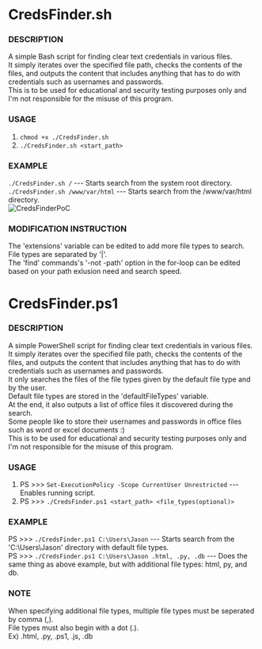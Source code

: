# **CredsFinder.sh**

### DESCRIPTION
A simple Bash script for finding clear text credentials in various files.  
It simply iterates over the specified file path, checks the contents of the files, and outputs the content that includes anything that has to do with credentials such as usernames and passwords.  
This is to be used for educational and security testing purposes only and I'm not responsible for the misuse of this program.    

### USAGE  
1. `chmod +x ./CredsFinder.sh`  
2. `./CredsFinder.sh <start_path>`  

### EXAMPLE  
`./CredsFinder.sh /` --- Starts search from the system root directory.  
`./CredsFinder.sh /www/var/html` --- Starts search from the /www/var/html directory.  
![CredsFinderPoC](https://user-images.githubusercontent.com/83319068/130558822-f8505f52-2275-49a7-a136-4553f2f175f1.png)

### MODIFICATION INSTRUCTION
The 'extensions' variable can be edited to add more file types to search. File types are separated by '|'.  
The 'find' commands's '-not -path' option in the for-loop can be edited based on your path exlusion need and search speed.  
  
  
  
  
# **CredsFinder.ps1**

### DESCRIPTION 
A simple PowerShell script for finding clear text credentials in various files.  
It simply iterates over the specified file path, checks the contents of the files, and outputs the content that includes anything that has to do with credentials such as usernames and passwords.  
It only searches the files of the file types given by the default file type and by the user.  
Default file types are stored in the 'defaultFileTypes' variable.  
At the end, it also outputs a list of office files it discovered during the search.  
Some people like to store their usernames and passwords in office files such as word or excel documents :)  
This is to be used for educational and security testing purposes only and I'm not responsible for the misuse of this program.    

### USAGE  
1. PS >>> `Set-ExecutionPolicy -Scope CurrentUser Unrestricted` --- Enables running script.  
2. PS >>> `./CredsFinder.ps1 <start_path> <file_types(optional)>`  

### EXAMPLE  
PS >>> `./CredsFinder.ps1 C:\Users\Jason` --- Starts search from the 'C:\Users\Jason' directory with default file types.  
PS >>> `./CredsFinder.ps1 C:\Users\Jason .html, .py, .db` --- Does the same thing as above example, but with additional file types: html, py, and db.  

### NOTE
When specifying additional file types, multiple file types must be seperated by comma (,).  
File types must also begin with a dot (.).  
Ex) .html, .py, .ps1, .js, .db  
